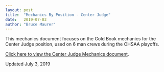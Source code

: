 ```yaml
---
layout: post
title:  "Mechanics By Position - Center Judge"
date:   2019-07-03
author: "Bruce Maurer"
---
```


This mechanics document focuses on the Gold Book mechanics for the Center Judge
position, used on 6 man crews during the OHSAA playoffs.

[Click here to view the Center Judge Mechanics
document](https://storage.googleapis.com/ohsaa-websites/mechanics/OHSAA-Center-Judge-Mechanics-2019.pdf).

Updated July 3, 2019
